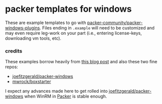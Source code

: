 packer templates for windows
========================

These are example templates to go with [packer-community/packer-windows-plugins](https://github.com/packer-community/packer-windows-plugins). Files ending in `.example` will need to be customized and may even require leg-work on your part (i.e., entering license-keys, downloading vm tools, etc).

### credits

These examples borrow heavily from [this blog post](http://engineering.daptiv.com/building-a-windows-vagrant-base-box-with-packer/) and also these two fine repos:

- [joefitzgerald/packer-windows](https://github.com/joefitzgerald/packer-windows)
- [mwrock/boxstarter](https://github.com/mwrock/boxstarter)

I expect any advances made here to get rolled into [joefitzgerald/packer-windows](https://github.com/joefitzgerald/packer-windows) when WinRM in [Packer](http://packer.io) is stable enough.
